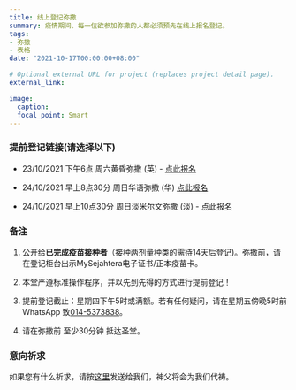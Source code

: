 ```yaml
---
title: 线上登记弥撒
summary: 疫情期间，每一位欲参加弥撒的人都必须预先在线上报名登记。
tags:
- 弥撒
- 表格
date: "2021-10-17T00:00:00+08:00"

# Optional external URL for project (replaces project detail page).
external_link:

image:
  caption:
  focal_point: Smart
---
```

### 提前登记链接(请选择以下)
- 23/10/2021 下午6点 周六黄昏弥撒 (英) - [点此报名](https://docs.google.com/forms/d/e/1FAIpQLSc6ASxGfFS7SkDkqvP1OrldBxXGYgJqIkq7XTsQlzSO6MBkcg/viewform?usp=sf_link)

- 24/10/2021 早上8点30分 周日华语弥撒 (华) [点此报名](https://docs.google.com/forms/d/e/1FAIpQLSdBgD8NrsAJIalmIx7gvgIVZl-x-qfNuvum5JnndRwbE8Zfvw/viewform?usp=sf_link)

- 24/10/2021 早上10点30分 周日淡米尔文弥撒 (淡) - [点此报名](https://docs.google.com/forms/d/e/1FAIpQLScBFqIhEKIkcdT8RINdjP9e1Lg88Xs48qGCDSkDdGfwSC1XRA/viewform?usp=sf_link)

### 备注
1. 公开给**已完成疫苗接种者**（接种两剂量种类的需待14天后登记)。弥撒前，请在登记柜台出示MySejahtera电子证书/正本疫苗卡。

2. 本堂严遵标准操作程序，并以先到先得的方式进行提前登记！

3. 提前登记截止：星期四下午5时或满额。若有任何疑问，请在星期五傍晚5时前 WhatsApp 致[014-5373838](https://wa.link/c01294)。

4. 请在弥撒前 至少30分钟 抵达圣堂。

### 意向祈求
如果您有什么祈求，请按[这里](../prayer-request)发送给我们，神父将会为我们代祷。
